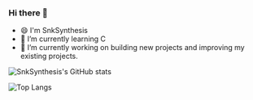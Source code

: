 ### Hi there 👋

* 😄 I'm SnkSynthesis
* 🌱 I’m currently learning C
* 🔭 I’m currently working on building new projects and improving my existing projects.

![SnkSynthesis's GitHub stats](https://github-readme-stats.vercel.app/api?username=SnkSynthesis&count_private=true&show_icons=true&theme=vue)

![Top Langs](https://github-readme-stats.vercel.app/api/top-langs/?username=SnkSynthesis&langs_count=10&theme=vue)




<!--
**SnkSynthesis/SnkSynthesis** is a ✨ _special_ ✨ repository because its `README.md` (this file) appears on your GitHub profile.

Here are some ideas to get you started:

- 🔭 I’m currently working on ...
- 🌱 I’m currently learning ...
- 👯 I’m looking to collaborate on ...
- 🤔 I’m looking for help with ...
- 💬 Ask me about ...
- 📫 How to reach me: ...
- 😄 Pronouns: ...
- ⚡ Fun fact: ...
-->
